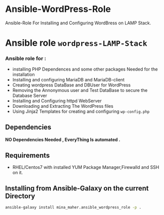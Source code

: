 # Ansible-WordPress-Role
Ansible-Role For Installing and Configuring WordBress on LAMP Stack.
# Ansible role `wordpress-LAMP-Stack`

### Ansible role for :

- installing PHP Dependences and some other packages Needed for the installation
- Installing and configuring MariaDB and MariaDB-client
- Creating wordpress DataBase and DBUser for WordPress
- Removing the Annonymous user and Test DataBase to secure the Database Server
- Installing and Configuring httpd WebServer
- Downloading and Extracting The WordPress files
- Using Jinja2 Templates for creating and configuring `wp-config.php`
## Dependencies

#### NO Dependencies Needed , EveryThing Is automated . 

## Requirements
- RHEL/Centos7 with installed YUM Package Manager,Firewalld and SSH on it.

## Installing from Ansible-Galaxy on the current Directory
 ```sh
 ansible-galaxy install mina_maher.ansible_wordpress_role -p .
```
